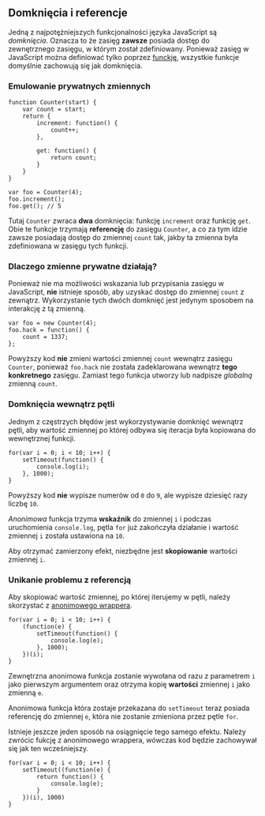 ## Domknięcia i referencje

Jedną z najpotężniejszych funkcjonalności języka JavaScript są *domknięcia*. 
Oznacza to że zasięg **zawsze** posiada dostęp do zewnętrznego zasięgu, w którym 
został zdefiniowany. Ponieważ zasięg w JavaScript można definiować tylko poprzez 
[funckję](#function.scopes), wszystkie funkcje domyślnie zachowują się jak domknięcia.

### Emulowanie prywatnych zmiennych

    function Counter(start) {
        var count = start;
        return {
            increment: function() {
                count++;
            },

            get: function() {
                return count;
            }
        }
    }

    var foo = Counter(4);
    foo.increment();
    foo.get(); // 5

Tutaj `Counter` zwraca **dwa** domknięcia: funkcję `increment` oraz funkcję `get`. 
Obie te funkcje trzymają **referencję** do zasięgu `Counter`, a co za tym idzie 
zawsze posiadają dostęp do zmiennej `count` tak, jakby ta zmienna była zdefiniowana 
w zasięgu tych funkcji.

### Dlaczego zmienne prywatne działają?

Ponieważ nie ma możliwości wskazania lub przypisania zasięgu w JavaScript, 
**nie** istnieje sposób, aby uzyskać dostęp do zmiennej `count` z zewnątrz. 
Wykorzystanie tych dwóch domknięć jest jedynym sposobem na interakcję z tą zmienną.

    var foo = new Counter(4);
    foo.hack = function() {
        count = 1337;
    };


Powyższy kod **nie** zmieni wartości zmiennej `count` wewnątrz zasięgu `Counter`, 
ponieważ `foo.hack` nie została zadeklarowana wewnątrz **tego konkretnego** zasięgu. 
Zamiast tego funkcja utworzy lub nadpisze *globalną* zmienną `count`.

### Domknięcia wewnątrz pętli

Jednym z częstrzych błędów jest wykorzystywanie domknięć wewnątrz pętli, 
aby wartość zmiennej po której odbywa się iteracja była kopiowana do 
wewnętrznej funkcji.

    for(var i = 0; i < 10; i++) {
        setTimeout(function() {
            console.log(i);  
        }, 1000);
    }

Powyższy kod **nie** wypisze numerów od `0` do `9`, ale wypisze 
dziesięć razy liczbę `10`.

*Anonimowa* funkcja trzyma **wskaźnik** do zmiennej `i` i podczas uruchomienia 
`console.log`, pętla `for` już zakończyła działanie i wartość zmiennej `i` 
została ustawiona na `10`.

Aby otrzymać zamierzony efekt, niezbędne jest **skopiowanie** wartości 
zmiennej `i`.

### Unikanie problemu z referencją

Aby skopiować wartość zmiennej, po której iterujemy w pętli, należy skorzystać 
z [anonimowego wrappera](#function.scopes).

    for(var i = 0; i < 10; i++) {
        (function(e) {
            setTimeout(function() {
                console.log(e);  
            }, 1000);
        })(i);
    }

Zewnętrzna anonimowa funkcja zostanie wywołana od razu z parametrem `i` 
jako pierwszym argumentem oraz otrzyma kopię **wartości** zmiennej `i` jako 
zmienną `e`.

Anonimowa funkcja która zostaje przekazana do `setTimeout` teraz posiada 
referencję do zmiennej `e`, która nie zostanie zmieniona przez pętle `for`.

Istnieje jeszcze jeden sposób na osiągnięcie tego samego efektu. Należy zwrócic 
fukcję z anonimowego wrappera, wówczas kod będzie zachowywał się jak ten 
wcześniejszy.

    for(var i = 0; i < 10; i++) {
        setTimeout((function(e) {
            return function() {
                console.log(e);
            }
        })(i), 1000)
    }


